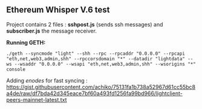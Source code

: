 ## Ethereum Whisper V.6 test

Project contains 2  files :  **sshpost.js** (sends ssh messages)   and **subscriber.js** the message receiver.

**Running GETH:** 

    ./geth --syncmode "light" --shh --rpc --rpcaddr "0.0.0.0" --rpcapi "eth,net,web3,admin,shh" --rpccorsdomain "*" --datadir "lightdata" --ws --wsaddr "0.0.0.0" --wsapi "eth,net,web3,admin,shh" --wsorigins "*" console

Adding *enodes* for fast syncing :  https://gist.githubusercontent.com/achiko/75131fa1b738a52967d61cc55bc8a4de/raw/df7bda42d345eace7bf60a493fd1256fa99bd966/lightclient-peers-mainnet-latest.txt